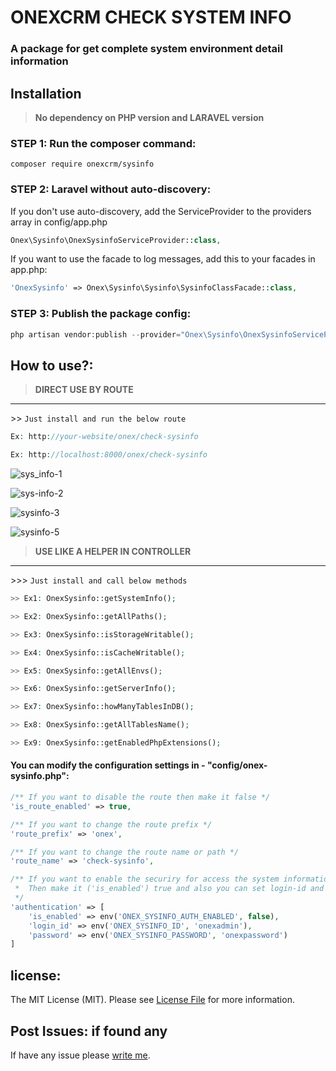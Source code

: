 # ONEXCRM CHECK SYSTEM INFO

### A package for get complete system environment detail information

## Installation

> **No dependency on PHP version and LARAVEL version**

### STEP 1: Run the composer command:

```shell
composer require onexcrm/sysinfo
```

### STEP 2: Laravel without auto-discovery:

If you don't use auto-discovery, add the ServiceProvider to the providers array in config/app.php

```php
Onex\Sysinfo\OnexSysinfoServiceProvider::class,
```

If you want to use the facade to log messages, add this to your facades in app.php:

```php
'OnexSysinfo' => Onex\Sysinfo\Sysinfo\SysinfoClassFacade::class,
```

### STEP 3: Publish the package config:

```php
php artisan vendor:publish --provider="Onex\Sysinfo\OnexSysinfoServiceProvider" --force
```

## How to use?:

> **DIRECT USE BY ROUTE**
---
<dl>
  <dt>>> <code>Just install and run the below route </span></code></dt>
</dl>

```php
Ex: http://your-website/onex/check-sysinfo

Ex: http://localhost:8000/onex/check-sysinfo
```
![sys_info-1](https://user-images.githubusercontent.com/24665327/224806839-245e87e7-fdbf-4c27-bf36-d27b465f6f80.png)

![sys-info-2](https://user-images.githubusercontent.com/24665327/224806938-79c21838-e6bd-47aa-9f29-2fccafe258ab.png)

![sysinfo-3](https://user-images.githubusercontent.com/24665327/224807043-d74eeaf3-08f2-4f7b-a6c5-93cc91e38489.png)

![sysinfo-5](https://user-images.githubusercontent.com/24665327/224807193-3aad7620-402a-4eed-9021-1a5fd53f9972.png)


> **USE LIKE A HELPER IN CONTROLLER**
---
<dl>
  <dt>>>> <code>Just install and call below methods </span></code></dt>
</dl>

```php
>> Ex1: OnexSysinfo::getSystemInfo();
```

```php
>> Ex2: OnexSysinfo::getAllPaths();
```

```php
>> Ex3: OnexSysinfo::isStorageWritable();
```

```php
>> Ex4: OnexSysinfo::isCacheWritable();
```

```php
>> Ex5: OnexSysinfo::getAllEnvs();
```

```php
>> Ex6: OnexSysinfo::getServerInfo();
```

```php
>> Ex7: OnexSysinfo::howManyTablesInDB();
```

```php
>> Ex8: OnexSysinfo::getAllTablesName();
```

```php
>> Ex9: OnexSysinfo::getEnabledPhpExtensions();
```

#### You can modify the configuration settings in - "config/onex-sysinfo.php":

```php
/** If you want to disable the route then make it false */
'is_route_enabled' => true,
```

```php
/** If you want to change the route prefix */
'route_prefix' => 'onex',
```

```php
/** If you want to change the route name or path */
'route_name' => 'check-sysinfo',
```

```php
/** If you want to enable the securiry for access the system information
 *  Then make it ('is_enabled') true and also you can set login-id and password 
 */
'authentication' => [
    'is_enabled' => env('ONEX_SYSINFO_AUTH_ENABLED', false),
    'login_id' => env('ONEX_SYSINFO_ID', 'onexadmin'),
    'password' => env('ONEX_SYSINFO_PASSWORD', 'onexpassword')
]
```

## license:
The MIT License (MIT). Please see [License File](LICENSE) for more information.

## Post Issues: if found any
If have any issue please [write me](https://github.com/dev-arindam-roy/onex-sysinfo/issues).
